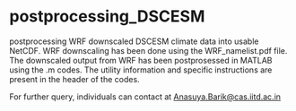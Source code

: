 # postprocessing_DSCESM
postprocessing WRF downscaled DSCESM climate data into usable NetCDF.
WRF downscaling has been done using the WRF_namelist.pdf file.
The downscaled output from WRF has been postprosessed in MATLAB using the .m codes.
The utility information and specific instructions are present in the header of the codes.

For further query, individuals can contact at Anasuya.Barik@cas.iitd.ac.in
